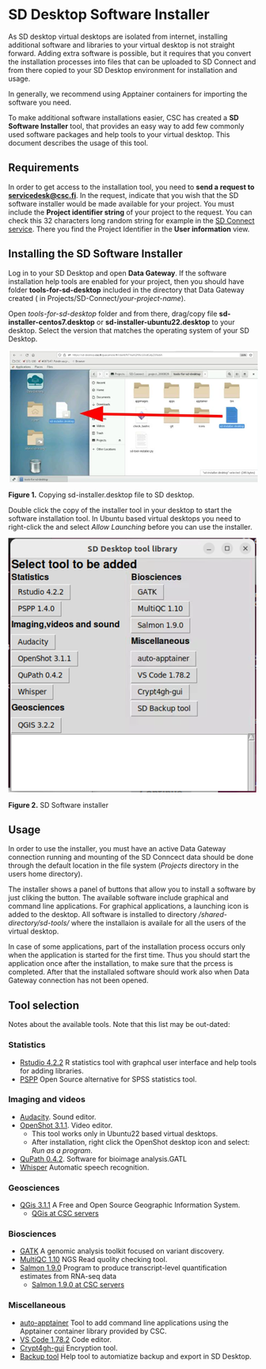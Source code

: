 # SD Desktop Software Installer

As SD desktop virtual desktops are isolated from internet, installing additional software and libraries 
to your virtual desktop is not straight forward. Adding extra software is possible, but it requires that 
you convert the installation processes into files that can be uploaded to SD Connect and from there 
copied to your SD Desktop environment for installation and usage.

In generally, we recommend using Apptainer containers for importing the software you need.

To make additional software installations easier, CSC has created a **SD Software Installer** tool,
that provides an easy way to add few commonly used software packages and help tools to your virtual desktop. 
This document describes the usage of this tool.


## Requirements ##

In order to get access to the installation tool, you need to **send a request to servicedesk@csc.fi**.
In the request, indicate that you wish that the SD software installer would be 
made available for your project. You must include the  **Project identifier string** of your project to the request.
You can check this 32 characters long random string for example in the [SD Connect service](https://sd-conenct.csc.fi). 
There you find the Project Identifier in the **User information** view. 

## Installing the SD Software Installer ##

Log in to your SD Desktop and open **Data Gateway**. If the software installation help tools are enabled for your project,
then you should have folder **tools-for-sd-desktop** included in the directory that Data Gateway created 
( in Projects/SD-Connect/_your-project-name_).

Open _tools-for-sd-desktop_ folder and from there, drag/copy file **sd-installer-centos7.desktop** or  **sd-installer-ubuntu22.desktop** to your desktop.
Select the version that matches the operating system of your SD Desktop.

[![Installing-sd-installer](../images/desktop/sd-installer1.png)](../images/desktop/sd-installer1.png)

**Figure 1.** Copying sd-installer.desktop file to SD desktop.
 
Double click the copy of the installer tool in your desktop to start the software installation tool. In Ubuntu based virtual desktops you
need to right-click the and select _Allow Launching_ before  you can use the installer.

[![sd-installer](../images/desktop/sd-installer2.png)](../images/desktop/sd-installer2.png)

**Figure 2.** SD Software installer


## Usage ##

In order to use the installer, you must have an active Data Gateway connection running and 
mounting of the SD Conncect data should be done through the default location in the file system 
(_Projects_ directory in the users home directory). 

The installer shows a panel of buttons that allow you to install a software by just cliking the button.
The available software include graphical and command line applications. For graphical applications, a launching icon is added 
to the desktop. All software is installed to directory _/shared-directory/sd-tools/_ where the installaion is availale for all the
users of the virtual desktop.

In case of some applications, part of the installation process occurs only when the application is started for the first time.
Thus you should start the application once after the installation, to make sure that the prcess is completed. After that
the installaled software should work also when Data Gateway connection has not been opened.


## Tool selection ##

Notes about the available tools. Note that this list may be out-dated:

### Statistics
*  [Rstudio 4.2.2](rstudio.md) R statistics tool with graphcal user interface and help tools for adding libraries.
*  [PSPP](https://www.gnu.org/software/pspp/) Open Source alternative for SPSS statistics tool.

### Imaging and videos
*  [Audacity](https://www.audacityteam.org/). Sound editor.
*  [OpenShot 3.1.1](https://www.openshot.org/). Video editor.
    *  This tool works only in Ubuntu22 based virtual desktops.
    *  After installation, right click the OpenShot desktop icon and select: _Run as a program_.
*  [QuPath 0.4.2](https://github.com/qupath/qupath/). Software for bioimage analysis.GATL
*  [Whisper](whisper.md) Automatic speech recognition.
  
### Geosciences
*  [QGis 3.1.1](https://qgis.org/en/site/) A Free and Open Source Geographic Information System. 
    *   [QGis at CSC servers](../../../apps/qgis.md)

### Biosciences
*  [GATK](https://gatk.broadinstitute.org/hc/en-us) A genomic analysis toolkit focused on variant discovery.
*  [MultiQC 1.10](https://multiqc.info/) NGS Read quolity checking tool.
*  [Salmon 1.9.0](https://combine-lab.github.io/salmon/) Program to produce transcript-level quantification estimates from RNA-seq data
    *   [Salmon 1.9.0 at CSC servers](../../../apps/salmon.md)

### Miscellaneous
*   [auto-apptainer](./auto-apptainer.md) Tool to add command line applications using the Apptainer container library provided by CSC.
*   [VS Code 1.78.2](./vscode.md) Code editor.
*   [Crypt4gh-gui](../sd_connect.md#sensitive-data-encryption-and-upload-for-analysis-up-to-100-gb) Encryption tool.
*   [Backup tool](./backup_sd_desktop.md) Help tool to automiatize backup and export in SD Desktop.

